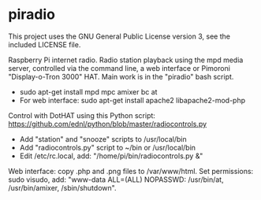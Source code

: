 piradio
=======

This project uses the GNU General Public License version 3, see the included LICENSE file.

Raspberry Pi internet radio. Radio station playback using the mpd media server, controlled via the command line, a web interface or Pimoroni "Display-o-Tron 3000" HAT. Main work is in the "piradio" bash script.
- sudo apt-get install mpd mpc amixer bc at
- For web interface: sudo apt-get install apache2 libapache2-mod-php

Control with DotHAT using this Python script: https://github.com/ednl/python/blob/master/radiocontrols.py
- Add "station" and "snooze" scripts to /usr/local/bin
- Add "radiocontrols.py" script to ~/bin or /usr/local/bin
- Edit /etc/rc.local, add: "/home/pi/bin/radiocontrols.py &"

Web interface: copy .php and .png files to /var/www/html. Set permissions: sudo visudo, add: "www-data ALL=(ALL) NOPASSWD: /usr/bin/at, /usr/bin/amixer, /sbin/shutdown".
